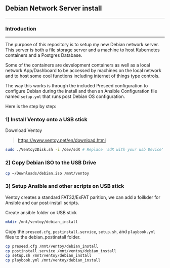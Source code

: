 ## Debian Network Server install

---

### Introduction

---

The purpose of this repository is to setup my new Debian network server. This server is both a file storage server and a machine to host Kubernetes containers and a Postgres Database.

Some of the containers are development containers as well as a local network App/Dashboard to be accessed by machines on the local network and to host some cool functions including internet of things type controls.

The way this works is through the included Preseed configuration to configure Debian during the install and then an Ansible Configuration file named `setup.yml` that runs post Debian OS configuration.

Here is the step by step:

### 1) Install Ventoy onto a USB stick

Download Ventoy
> https://www.ventoy.net/en/download.html

```bash
sudo ./Ventoy2Disk.sh -i /dev/sdX # Replace 'sdX with your usb Device'
```

### 2) Copy Debian ISO to the USB Drive

```bash
cp ~/Downloads/debian.iso /mnt/ventoy
```

### 3) Setup Ansible and other scripts on USB stick

Ventoy creates a standard FAT32/ExFAT parition, we can add a foilkder for Ansible and our post-install scripts.

Create ansible folder on USB stick
```bash
mkdir /mnt/ventoy/debian_install
```

Copy the `preseed.cfg`, `postinstall.service`, `setup.sh`, and `playbook.yml` files to the debian_postinstall folder.

```bash
cp preseed.cfg /mnt/ventoy/debian_install
cp postinstall.service /mnt/ventoy/debian_install
cp setup.sh /mnt/ventoy/debian_install
cp playbook.yml /mnt/ventoy/debian_install
```

